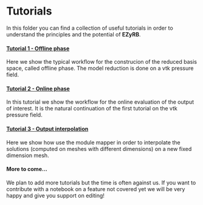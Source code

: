 # Tutorials

In this folder you can find a collection of useful tutorials in order to understand the principles and the potential of **EZyRB**.

#### [Tutorial 1 - Offline phase](tutorial-1-offline-phase.ipynb)
Here we show the typical workflow for the construcion of the reduced basis space, called offline phase. The model reduction is done on a vtk pressure field.

#### [Tutorial 2 - Online phase](tutorial-2-online-phase.ipynb)
In this tutorial we show the workflow for the online evaluation of the output of interest. It is the natural continuation of the first tutorial on the vtk pressure field.

#### [Tutorial 3 - Output interpolation](tutorial-3-interpolation.ipynb)
Here we show how use the module mapper in order to interpolate the solutions (computed on meshes with different dimensions) on a new fixed dimension mesh.


#### More to come...
We plan to add more tutorials but the time is often against us. If you want to contribute with a notebook on a feature not covered yet we will be very happy and give you support on editing!
